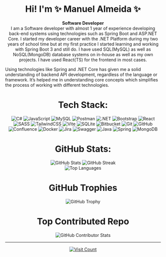 <h1 align="center">Hi! I'm ✨ Manuel Almeida ✨</h1>
<p align="center">
  <strong>Software Developer</strong><br>
  I am a Software developer with almost 1 year of experience developing back-end systems using technologies such as Spring Boot and ASP.NET Core. I started my developer career with the .NET Platform during my two years of school time but at my first practice I started learning and working with Spring Boot 3 and still do. I have used SQL(MySQL) as well as NoSQL(MongoDB) database systems on in-house as well as my own projects. I have used React(TS) for the frontend in most cases.

Using technologies like Spring and .NET Core has given me a solid understanding of backend API development, regardless of the language or framework. It’s helped me in understanding core concepts which simplifies the process of working with different technologies.

</p>


<h1 align="center">Tech Stack:</h1>
<p align="center">
  <img src="https://img.shields.io/badge/c%23-%23239120.svg?style=for-the-badge&logo=csharp&logoColor=white" alt="C#" />
  <img src="https://img.shields.io/badge/javascript-%23323330.svg?style=for-the-badge&logo=javascript&logoColor=%23F7DF1E" alt="JavaScript" />
  <img src="https://img.shields.io/badge/mysql-4479A1.svg?style=for-the-badge&logo=mysql&logoColor=white" alt="MySQL" />
  <img src="https://img.shields.io/badge/Postman-FF6C37?style=for-the-badge&logo=postman&logoColor=white" alt="Postman" />
  <img src="https://img.shields.io/badge/.NET-5C2D91?style=for-the-badge&logo=.net&logoColor=white" alt=".NET" />
  <img src="https://img.shields.io/badge/bootstrap-%238511FA.svg?style=for-the-badge&logo=bootstrap&logoColor=white" alt="Bootstrap" />
  <img src="https://img.shields.io/badge/react-%2320232a.svg?style=for-the-badge&logo=react&logoColor=%2361DAFB" alt="React" />
  <img src="https://img.shields.io/badge/SASS-hotpink.svg?style=for-the-badge&logo=SASS&logoColor=white" alt="SASS" />
  <img src="https://img.shields.io/badge/tailwindcss-%2338B2AC.svg?style=for-the-badge&logo=tailwind-css&logoColor=white" alt="TailwindCSS" />
  <img src="https://img.shields.io/badge/vite-%23646CFF.svg?style=for-the-badge&logo=vite&logoColor=white" alt="Vite" />
  <img src="https://img.shields.io/badge/sqlite-%2307405e.svg?style=for-the-badge&logo=sqlite&logoColor=white" alt="SQLite" />
  <img src="https://img.shields.io/badge/bitbucket-%230047B3.svg?style=for-the-badge&logo=bitbucket&logoColor=white" alt="Bitbucket" />
  <img src="https://img.shields.io/badge/git-%23F05033.svg?style=for-the-badge&logo=git&logoColor=white" alt="Git" />
  <img src="https://img.shields.io/badge/github-%23121011.svg?style=for-the-badge&logo=github&logoColor=white" alt="GitHub" />
  <img src="https://img.shields.io/badge/confluence-%23172BF4.svg?style=for-the-badge&logo=confluence&logoColor=white" alt="Confluence" />
  <img src="https://img.shields.io/badge/docker-%230db7ed.svg?style=for-the-badge&logo=docker&logoColor=white" alt="Docker" />
  <img src="https://img.shields.io/badge/jira-%230A0FFF.svg?style=for-the-badge&logo=jira&logoColor=white" alt="Jira" />
  <img src="https://img.shields.io/badge/-Swagger-%23Clojure?style=for-the-badge&logo=swagger&logoColor=white" alt="Swagger" />
  <img src="https://img.shields.io/badge/java-%23ED8B00.svg?style=for-the-badge&logo=java&logoColor=white" alt="Java" />
  <img src="https://img.shields.io/badge/spring-%236DB33F.svg?style=for-the-badge&logo=spring&logoColor=white" alt="Spring" />
  <img src="https://img.shields.io/badge/mongodb-%2347A248.svg?style=for-the-badge&logo=mongodb&logoColor=white" alt="MongoDB" />
</p>

<h1 align="center">GitHub Stats:</h1>

<p align="center">
  <img src="https://github-readme-stats.vercel.app/api?username=AlejandroA07&theme=dark&hide_border=false&include_all_commits=false&count_private=true" alt="GitHub Stats" />
  <img src="https://github-readme-streak-stats.herokuapp.com/?user=AlejandroA07&theme=dark&hide_border=false" alt="GitHub Streak" /><br/>
  <img src="https://github-readme-stats.vercel.app/api/top-langs/?username=AlejandroA07&theme=dark&hide_border=false&include_all_commits=false&count_private=true&layout=compact" alt="Top Languages" />
</p>


<h1 align="center">GitHub Trophies</h1>

<p align="center">
  <img src="https://github-profile-trophy.vercel.app/?username=AlejandroA07&theme=radical&no-frame=false&no-bg=true&margin-w=4" alt="GitHub Trophy" />
</p>


<h1 align="center">Top Contributed Repo</h1>

<p align="center">
  <img src="https://github-contributor-stats.vercel.app/api?username=AlejandroA07&limit=5&theme=dark&combine_all_yearly_contributions=true" alt="GitHub Contributor Stats" />
</p>


---
<p align="center">
  <a href="https://visitcount.itsvg.in">
    <img src="https://visitcount.itsvg.in/api?id=AlejandroA07&icon=0&color=0" alt="Visit Count" />
  </a>
</p>
